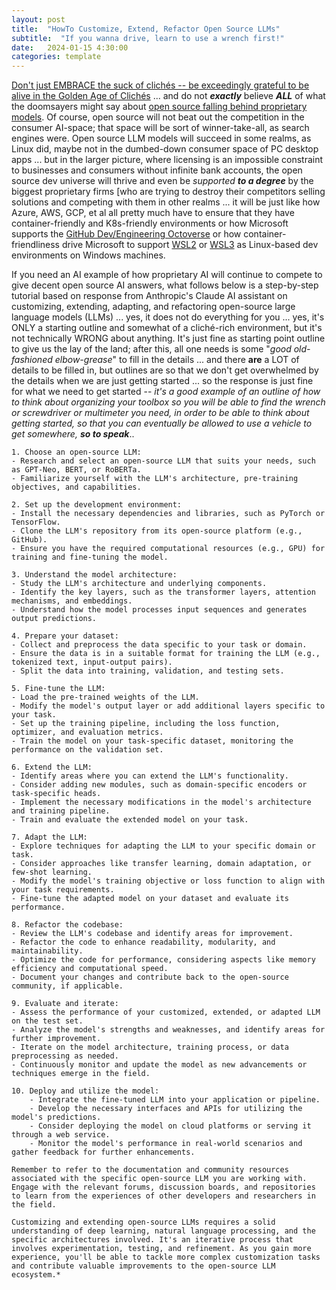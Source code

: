 ```yaml
---
layout: post
title:  "HowTo Customize, Extend, Refactor Open Source LLMs"
subtitle:  "If you wanna drive, learn to use a wrench first!"
date:   2024-01-15 4:30:00
categories: template
---
```


[Don't just EMBRACE the suck of clichés -- be exceedingly grateful to be alive in the Golden Age of Clichés](https://www.theatlantic.com/technology/archive/2023/02/ai-chatbots-cliche-writing/673143/) ... and do not ***exactly*** believe ***ALL*** of what the doomsayers might say about [open source falling behind proprietary models](https://johnscontemplations.substack.com/p/the-state-of-ai-march-2024).  Of course, open source will not beat out the competition in the consumer AI-space; that space will be sort of winner-take-all, as search engines were.  Open source LLM models will succeed in some realms, as Linux did, maybe not in the dumbed-down consumer space of PC desktop apps ... but in the larger picture, where licensing is an impossible constraint to businesses and consumers without infinite bank accounts, the open source dev universe will thrive and even be *supported* ***to a degree*** by the biggest proprietary firms [who are trying to destroy their competitors selling solutions and competing with them in other realms ... it will be just like how Azure, AWS, GCP, et al all pretty much have to ensure that they have container-friendly and K8s-friendly environments or how Microsoft supports the [GitHub Dev/Engineering Octoverse](https://github.blog/category/engineering/) or how container-friendliness drive Microsoft to support [WSL2](https://github.com/microsoft/wsl) or [WSL3](https://devblogs.microsoft.com/commandline/windows-subsystem-for-linux-september-2023-update/) as Linux-based dev environments on Windows machines.

If you need an AI example of how proprietary AI will continue to compete to give decent open source AI answers, what follows below is a step-by-step tutorial based on response from Anthropic's Claude AI assistant on customizing, extending, adapting, and refactoring open-source large language models (LLMs) ... yes, it does not do everything for you ... yes, it's ONLY a starting outline and somewhat of a cliché-rich environment, but it's not technically WRONG about anything.  It's just fine as starting point outline to give us the lay of the land; after this, all one needs is some "*good old-fashioned elbow-grease*" to fill in the details ... and there **are** a LOT of details to be filled in, but outlines are so that we don't get overwhelmed by the details when we are just getting started ... so the response is just fine for what we need to get started -- *it's a good example of an outline of how to think about organizing your toolbox so you will be able to find the wrench or screwdriver or multimeter you need, in order to be able to think about getting started, so that you can eventually be allowed to use a vehicle to get somewhere,* ***so to speak***..

    1. Choose an open-source LLM:
    - Research and select an open-source LLM that suits your needs, such as GPT-Neo, BERT, or RoBERTa.
    - Familiarize yourself with the LLM's architecture, pre-training objectives, and capabilities.

    2. Set up the development environment:
    - Install the necessary dependencies and libraries, such as PyTorch or TensorFlow.
    - Clone the LLM's repository from its open-source platform (e.g., GitHub).
    - Ensure you have the required computational resources (e.g., GPU) for training and fine-tuning the model.

    3. Understand the model architecture:
    - Study the LLM's architecture and underlying components.
    - Identify the key layers, such as the transformer layers, attention mechanisms, and embeddings.
    - Understand how the model processes input sequences and generates output predictions.

    4. Prepare your dataset:
    - Collect and preprocess the data specific to your task or domain.
    - Ensure the data is in a suitable format for training the LLM (e.g., tokenized text, input-output pairs).
    - Split the data into training, validation, and testing sets.

    5. Fine-tune the LLM:
    - Load the pre-trained weights of the LLM.
    - Modify the model's output layer or add additional layers specific to your task.
    - Set up the training pipeline, including the loss function, optimizer, and evaluation metrics.
    - Train the model on your task-specific dataset, monitoring the performance on the validation set.

    6. Extend the LLM:
    - Identify areas where you can extend the LLM's functionality.
    - Consider adding new modules, such as domain-specific encoders or task-specific heads.
    - Implement the necessary modifications in the model's architecture and training pipeline.
    - Train and evaluate the extended model on your task.

    7. Adapt the LLM:
    - Explore techniques for adapting the LLM to your specific domain or task.
    - Consider approaches like transfer learning, domain adaptation, or few-shot learning.
    - Modify the model's training objective or loss function to align with your task requirements.
    - Fine-tune the adapted model on your dataset and evaluate its performance.

    8. Refactor the codebase:
    - Review the LLM's codebase and identify areas for improvement.
    - Refactor the code to enhance readability, modularity, and maintainability.
    - Optimize the code for performance, considering aspects like memory efficiency and computational speed.
    - Document your changes and contribute back to the open-source community, if applicable.

    9. Evaluate and iterate:
    - Assess the performance of your customized, extended, or adapted LLM on the test set.
    - Analyze the model's strengths and weaknesses, and identify areas for further improvement.
    - Iterate on the model architecture, training process, or data preprocessing as needed.
    - Continuously monitor and update the model as new advancements or techniques emerge in the field.

    10. Deploy and utilize the model:
        - Integrate the fine-tuned LLM into your application or pipeline.
        - Develop the necessary interfaces and APIs for utilizing the model's predictions.
        - Consider deploying the model on cloud platforms or serving it through a web service.
        - Monitor the model's performance in real-world scenarios and gather feedback for further enhancements.

    Remember to refer to the documentation and community resources associated with the specific open-source LLM you are working with. Engage with the relevant forums, discussion boards, and repositories to learn from the experiences of other developers and researchers in the field.

    Customizing and extending open-source LLMs requires a solid understanding of deep learning, natural language processing, and the specific architectures involved. It's an iterative process that involves experimentation, testing, and refinement. As you gain more experience, you'll be able to tackle more complex customization tasks and contribute valuable improvements to the open-source LLM ecosystem.*
